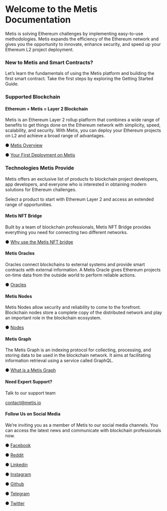 # Welcome to the Metis Documentation

Metis is solving Ethereum challenges by implementing easy-to-use methodologies. Metis expands the efficiency of the Ethereum network and gives you the opportunity to innovate, enhance security, and speed up your Ethereum L2 project deployment.

### New to Metis and Smart Contracts? <a href="#_dwjm1jtchshk" id="_dwjm1jtchshk"></a>

Let’s learn the fundamentals of using the Metis platform and building the first smart contract. Take the first steps by exploring the Getting Started Guide.

### Supported Blockchain <a href="#_u8xd4c31zhhy" id="_u8xd4c31zhhy"></a>

#### Ethereum + Metis = Layer 2 Blockchain <a href="#_tco37psc9v48" id="_tco37psc9v48"></a>

Metis is an Ethereum Layer 2 rollup platform that combines a wide range of benefits to get things done on the Ethereum network with simplicity, speed, scalability, and security. With Metis, you can deploy your Ethereum projects on L2 and achieve a broad range of advantages.

●     [Metis Overview](readme/metis-overview.md)

●     [Your First Deployment on Metis](readme/a-complete-guide-to-deploying-on-the-metis-platform.md)

### Technologies Metis Provide <a href="#_7dc02qqfr79w" id="_7dc02qqfr79w"></a>

Metis offers an exclusive list of products to blockchain project developers, app developers, and everyone who is interested in obtaining modern solutions for Ethereum challenges.

Select a product to start with Ethereum Layer 2 and access an extended range of opportunities.

#### Metis NFT Bridge <a href="#_rxl6s4r87tzi" id="_rxl6s4r87tzi"></a>

Built by a team of blockchain professionals, Metis NFT Bridge provides everything you need for connecting two different networks.

●     [Why use the Metis NFT bridge](https://app.gitbook.com/o/G4KKHlD52DFa4pHrw51i/s/MkexAWdCekeDPPCMOdGs/\~/changes/kD3RNZAYVe4u0VhGB046/browse-in-the-metis-technology/metis-nft-bridge/why-use-the-metis-nft-bridge)

#### Metis Oracles <a href="#_9ciejj5cougz" id="_9ciejj5cougz"></a>

Oracles connect blockchains to external systems and provide smart contracts with external information. A Metis Oracle gives Ethereum projects on-time data from the outside world to perform reliable actions.

●     [Oracles](browse-in-metis-technologies/)

#### Metis Nodes <a href="#_z11ooy9etr4o" id="_z11ooy9etr4o"></a>

Metis Nodes allow security and reliability to come to the forefront. Blockchain nodes store a complete copy of the distributed network and play an important role in the blockchain ecosystem.

●     [Nodes](an-introduction-to-protocol-in-detail/)

#### Metis Graph <a href="#_s7n3z5vmr8nt" id="_s7n3z5vmr8nt"></a>

The Metis Graph is an indexing protocol for collecting, processing, and storing data to be used in the blockchain network. It aims at facilitating information retrieval using a service called GraphQL.

●    [ What is a Metis Graph](what-is-the-metis-graph.md)

#### Need Expert Support? <a href="#_vl1m2qrsjggl" id="_vl1m2qrsjggl"></a>

Talk to our support team

[contact@metis.io](mailto:contact@metis.io)

#### Follow Us on Social Media <a href="#_2jy0l7vosvdw" id="_2jy0l7vosvdw"></a>

We’re inviting you as a member of Metis to our social media channels. You can access the latest news and communicate with blockchain professionals now.

●     [Facebook](https://www.facebook.com/M-E-T-I-S-103395985423004?\_rdc=1&\_rdr)

●     [Reddit](https://www.reddit.com/r/METIS\_IO/)

●     [Linkedin](https://www.linkedin.com/company/metislab-io/mycompany/)

●     [Instagram](https://www.instagram.com/metisdao/)

●     [Github](https://github.com/MetisProtocol)

●     [Telegram](https://t.me/MetisDAO)

●     [Twitter](https://twitter.com/MetisDAO)

